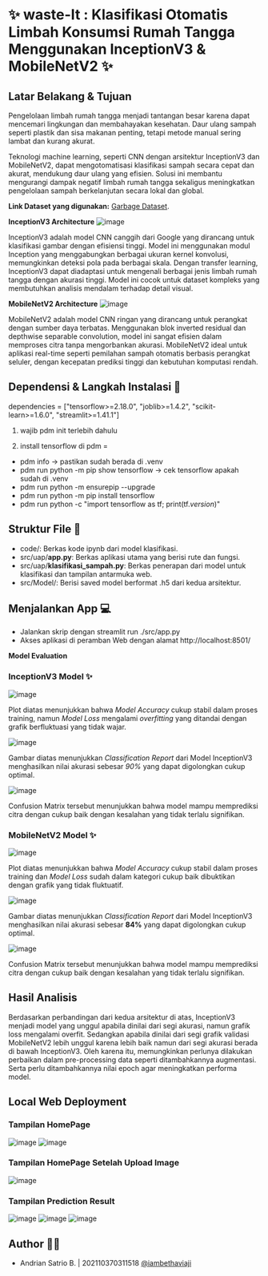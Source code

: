 # ✨ waste-It : Klasifikasi Otomatis Limbah Konsumsi Rumah Tangga Menggunakan InceptionV3 & MobileNetV2 ✨

## Latar Belakang & Tujuan
Pengelolaan limbah rumah tangga menjadi tantangan besar karena dapat mencemari lingkungan dan membahayakan kesehatan. Daur ulang sampah seperti plastik dan sisa makanan penting, tetapi metode manual sering lambat dan kurang akurat. 

Teknologi machine learning, seperti CNN dengan arsitektur InceptionV3 dan MobileNetV2, dapat mengotomatisasi klasifikasi sampah secara cepat dan akurat, mendukung daur ulang yang efisien. Solusi ini membantu mengurangi dampak negatif limbah rumah tangga sekaligus meningkatkan pengelolaan sampah berkelanjutan secara lokal dan global.

**Link Dataset yang digunakan:** [Garbage Dataset](https://www.kaggle.com/datasets/sumn2u/garbage-classification-v2).

**InceptionV3 Architecture**
![image](assets/inceptionv3.jpg)

InceptionV3 adalah model CNN canggih dari Google yang dirancang untuk klasifikasi gambar dengan efisiensi tinggi. Model ini menggunakan modul Inception yang menggabungkan berbagai ukuran kernel konvolusi, memungkinkan deteksi pola pada berbagai skala. Dengan transfer learning, InceptionV3 dapat diadaptasi untuk mengenali berbagai jenis limbah rumah tangga dengan akurasi tinggi. Model ini cocok untuk dataset kompleks yang membutuhkan analisis mendalam terhadap detail visual.

**MobileNetV2 Architecture**
![image](assets/mobilenetv2.png)

MobileNetV2 adalah model CNN ringan yang dirancang untuk perangkat dengan sumber daya terbatas. Menggunakan blok inverted residual dan depthwise separable convolution, model ini sangat efisien dalam memproses citra tanpa mengorbankan akurasi. MobileNetV2 ideal untuk aplikasi real-time seperti pemilahan sampah otomatis berbasis perangkat seluler, dengan kecepatan prediksi tinggi dan kebutuhan komputasi rendah.

## Dependensi & Langkah Instalasi 📃
dependencies = ["tensorflow>=2.18.0", "joblib>=1.4.2", "scikit-learn>=1.6.0", "streamlit>=1.41.1"]

1. wajib pdm init terlebih dahulu

2. install tensorflow di pdm =
- pdm info -> pastikan sudah berada di .venv
- pdm run python -m pip show tensorflow -> cek tensorflow apakah sudah di .venv
- pdm run python -m ensurepip --upgrade
- pdm run python -m pip install tensorflow
- pdm run python -c "import tensorflow as tf; print(tf._version_)"

## Struktur File 📄
- code/: Berkas kode ipynb dari model klasifikasi.
- src/uap/**app.py**: Berkas aplikasi utama yang berisi rute dan fungsi.
- src/uap/**klasifikasi_sampah.py**: Berkas penerapan dari model untuk klasifikasi dan tampilan antarmuka web.
- src/Model/: Berisi saved model berformat .h5 dari kedua arsitektur.

## Menjalankan App 💻
- Jalankan skrip dengan streamlit run ./src/app.py
- Akses aplikasi di peramban Web dengan alamat http://localhost:8501/

**Model Evaluation**

### InceptionV3 Model ✨

![image](assets/Plot_Inceptionv3.png)

Plot diatas menunjukkan bahwa *Model Accuracy* cukup stabil dalam proses training, namun *Model Loss* mengalami *overfitting* yang ditandai dengan grafik berfluktuasi yang tidak wajar.

![image](assets/classreport_inceptionv3.png)

Gambar diatas menunjukkan *Classification Report* dari Model InceptionV3 menghasilkan nilai akurasi sebesar *90%* yang dapat digolongkan cukup optimal.

![image](assets/cm_inceptionv3.png)

Confusion Matrix tersebut menunjukkan bahwa model mampu memprediksi citra dengan cukup baik dengan kesalahan yang tidak terlalu signifikan.

### MobileNetV2 Model ✨

![image](assets/Plot_Mobilenetv2.png)

Plot diatas menunjukkan bahwa *Model Accuracy* cukup stabil dalam proses training dan *Model Loss* sudah dalam kategori cukup baik dibuktikan dengan grafik yang tidak fluktuatif.

![image](assets/classreport_mobilenetv2.png)

Gambar diatas menunjukkan *Classification Report* dari Model InceptionV3 menghasilkan nilai akurasi sebesar **84%** yang dapat digolongkan cukup optimal.

![image](assets/cm_mobilenetv2.png)

Confusion Matrix tersebut menunjukkan bahwa model mampu memprediksi citra dengan cukup baik dengan kesalahan yang tidak terlalu signifikan.

## Hasil Analisis
Berdasarkan perbandingan dari kedua arsitektur di atas, InceptionV3 menjadi model yang unggul apabila dinilai dari segi akurasi, namun grafik loss mengalami overfit. Sedangkan apabila dinilai dari segi grafik validasi MobileNetV2 lebih unggul karena lebih baik namun dari segi akurasi berada di bawah InceptionV3. 
Oleh karena itu, memungkinkan perlunya dilakukan perbaikan dalam pre-processing data seperti ditambahkannya augmentasi. Serta perlu ditambahkannya nilai epoch agar meningkatkan performa model.

## Local Web Deployment

### Tampilan HomePage

![image](assets/hp1.png)
![image](assets/hp2.png)

### Tampilan HomePage Setelah Upload Image

![image](assets/up.png)

### Tampilan Prediction Result

![image](assets/result1.png)
![image](assets/result2.png)
![image](assets/result3.png)

## Author 👨‍💻 
- Andrian Satrio B. | 202110370311518 [@iambethaviaji](https://github.com/iambethaviaji)
